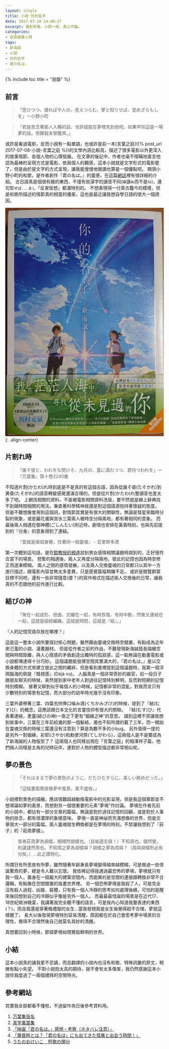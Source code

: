 ```yaml
---
layout: single
title: 小說 你的名字
date: 2017-07-28 14:48:27
excerpt: 電影好看，小說一般，真心不騙。
categories:
- 認真讀書心得
tags:
- 新海誠
- 小說
- 你的名字
- 君の名は。
---
```


{% include toc title = "目錄" %}

## 前言
> 「思ひつつ、寝ればや人の、見えつらむ、夢と知りせば、覚めざらもしを」ー小野小町

> 「若是思念著那人入睡的話，也許就能在夢裡見到他吧。如果早知這是一場夢的話，但願我未曾醒來。」

或許是看過電影，反而小說有一點單調，也或許是前一本[言葉之庭]({% post_url 2017-07-08-小說-言葉之庭 %})的文學內涵比較高，描述了很多電影以外更深入的故事情節、各個人物的心理發展。
在文章的後記中，作者也毫不隱瞞地直言他認為最棒的呈現方式是電影，依我個人的觀感，這本小說就是文字形式的電影罷了，但是由於是文字的方式呈現，讓我能慢慢地閱讀也算是一個優點吧。
開頭小野小町的和歌，是作者創作『君の名は。』的靈感，在這篇[網誌](http://blog.xuite.net/eternalwind/wretch/457125588-%E3%80%90%E6%97%A5%E5%8F%A4%E6%96%87%E3%80%91%E3%80%8C%E4%BD%A0%E7%9A%84%E5%90%8D%E5%AD%97%E3%80%8D%E6%95%85%E4%BA%8B%E9%9D%88%E6%84%9F%E4%BE%86%E6%BA%90%EF%BC%9A%E5%B0%8F%E9%87%8E%E5%B0%8F%E7%94%BA%E5%92%8C%E6%AD%8C%E3%80%8C%E6%80%9D%E3%81%B2%E3%81%A4%E3%81%A4%E3%80%81%E5%AF%9D%E3%82%8C%E3%81%B0%E3%82%84%E4%BA%BA%E3%81%AE%E3%80%81%E8%A6%8B%E3%81%88%E3%81%A4%E3%82%89%E3%82%80%E3%80%81%E5%A4%A2%E3%81%A8%E7%9F%A5%E3%82%8A%E3%81%9B%E3%81%B0%E3%80%81%E8%A6%9A%E3%82%81%E3%81%96%E3%82%89%E3%81%BE%E3%81%97%E3%82%92%E3%80%8D)裡有很詳細的介紹。
古日語真是個很有趣的東西，不僅有些漢字的讀音不同(`寝`讀`ぬ`而不是`ね`)，連句型`ぜば...まし`「反実仮想」都滿特別的。
不想表現得一付貴古鑑今的模樣，但是和歌所描述的情節真的相當的優美，這也是最近讓我想自學日語的很大一個誘因。

![你的名字-封面](/assets/images/album/日誌用圖/DSC_0229.jpg){: .align-center}

## 片割れ時
> 「誰そ彼と、われをな問ひそ、九月の、露に濡れつつ、君待つわれを」ー『万葉集』第十卷2240番

不知道片割(かたわ)れ時到底是不是真的有這個古語，因為從誰そ彼(たそかれ)到黄昏(たそがれ)的語音轉變感覺還滿合理的，但是從片割(かたわ)れ整讀音也差太多了吧。
上網找相關的資料，不是被電影相關資料洗版，要不然就是線上辭典找不到跟時間相關的用法，秉直著科學精神我還是對這個語源抱持著懷疑的態度。
但是不難想像會用到這個詞，對情節其實是有很大的關聯性，無論是彗星來臨時分裂的現象，或是麗花瀧與宮水三葉兩人被時空分隔兩地，都有著相同的意象。
而最後兩人相遇在御神體(ごしんたい)附近時，劇情也安排在黃昏時刻，也與先前提到的『分身』的意象得到了連結。

> 『愛就是兩個身體，住著同一個靈魂』 - 亞里斯多德

第一次聽到這句話，是在[錕教授的頻道](https://www.youtube.com/channel/UCdFyD6_8485ajuKML_6HbiQ)談到男女感情相關議題時說到的，正好很符合當下的場景。
短暫的相遇後，兩人又再度分隔兩地，彼此的記憶也因為時空修正而逐漸模糊。
兩人之間的感情發展，以及兩人交換靈魂的日常都只以其中一方進行描述，跟電影內容並無太多差異，只是感覺篇幅稍嫌不足。
或許是閱覽群眾目標不同吧，還有一些非常隨意(便？)的寫作格式在描述兩人交換後的日常，讓我真的不忍跟他的前作進行比較。

## 結びの神
> 「聚在一起成形、扭曲、交纏在一起，有時恢復、有時中斷，然後又連結在一起。這就是組紐編織，這就是時間，這就是『結』。」

『人的記憶究竟存放在哪裡？』

這是這一整本小說所要探討核心問題，雖然藉由靈魂交換時空錯置，有點成為近年來氾濫的小說、漫畫題材。
但是從作者之前的作品，不難發現新海誠擅長描繪空間與時間距離，與人心情感的矛盾創造出獨特的孤寂感，這一點無論在動畫電影或小說都傳達得十分巧妙。
這個議題能發揮空間其實滿大的，『君の名は。』是以交換身體的方式來建立彼此之間的羈絆，但是看到書裡提到這個議題時，我第一個浮現腦海的倒是『既視感』(Déjà vu)。
人腦真是一個非常奇妙的器官，前一段日子跟朋友聊天的時候，突然提到家中老年人對過往記憶特別鮮明，反而對短期的記憶特別模糊。
接著又聊到似乎每個人的小時候，記憶都非常的混亂，對我而言只有少數特別的場景有記憶，而大部分的幼年時光幾乎沒有印象。

三葉外婆帶著三葉、四葉去供俸口噛み酒(くちかみざけ)的時候，提到了『結(むす)び』的概念，這應該跟日本文化的言靈信仰有很大的關聯。
『結(むす)び』代表著連結，產靈(結びの神)一查之下更有"姻緣之神"的意思。
讀到這裡不禁讓我想到故事中，三葉在三年前給瀧的那一個髮結，瀧也不知所謂的戴了三年，而一開始在靈魂交換的時候三葉還沒有注意到？算是為數不多的小bug。
另外值得一提的是另外一對姻緣，彩耶(さやか)和勅使河原(てしがわら)，這兩個人是不是要成為了新海誠的人物版型了？
這兩個人也同樣出現在「言葉之庭」的相澤祥子篇，他們倆人同樣是主角的兒時玩伴，連對於人物的體型描述都非常相似呢。

## 夢の景色
> 「それはまるで夢の景色のように、だたひたすらに、美しい眺めだった。」
> 
> 「這幅畫面簡直像夢中風景，美不盛收。」

小說裡對景色的描繪，應該很難超越動換電影中的光影呈現，但是我這個章節並不想導論如夢的美景，而想對另一個很重要的元素"夢境"作討論。
夢境在作者先前的小說中，都佔有一部分文章的篇幅，無論是對於過往記憶的回顧，或是對於人事物的掛念，都有很濃厚的象徵意味。
夢境一直是神祕而充滿想像的世界，但是文章很大一部分的篇幅，兩人靈魂發生轉換都是在夢境的時刻，不禁讓我想到了『莊子』的『莊周夢蝶』。
> 昔者莊周夢為胡蝶，栩栩然胡蝶也。（自喻適志與！）不知周也。俄然覺，則蘧蘧然周也。不知周之夢為胡蝶與？胡蝶之夢為周與？（周與胡蝶則必有分矣。）...此之謂物化。

所謂日有所思夜有所夢，雖然隨著年齡漸長夢境變得越來越模糊，可是做過一些怪誕驚奇的夢，總是令人難以忘懷。
我依稀記得我遇過最恐怖的夢境，夢境就只有我一個人，置身在一個龐大的建築空間內，而詭異的是空間的連接跟轉換非常不合邏輯，有點像在空間錯置的版畫世界裡。
另一個恐怖夢境是我殺了人，可是完全沒有殺人過程、凶器、屍體，只有我一個人冷靜的思考如何處理後續，可怕的是醒來後回想到自己的冷靜似乎像是另外一個人。
而最最最怪誕的場景是在近代17、18世紀歐洲晚宴，我講著我完全聽不懂的語言，可是我內心知道我要表達的東西(？)，而且我還是穿著晚禮服的女生...當我發現我是女生後覺得超不合理，夢就這樣醒了。
長大以後發現夢境特別容易清醒，原因都在於自己會思考夢中場景的合理性，覺得不合理然後自己就莫名其妙的清醒。

真想要回到小時候，那個夢境如現實般鮮明的世界。

## 小結
這本小說真的讓我愛不忍讀，而且翻譯的小說內也沒有和歌、特殊詞彙的原文，稍微有點小失望。
不對小說抱太高的期待，就不會有太多傷害，我仍然感謝這本小說伴我度過了一兩個禮拜的空閒時光。

## 參考網站
其實我全部都看不懂啦，不過留作為日後參考資料用。
1. [万葉集仮名]( https://ja.wikisource.org/wiki/%E4%B8%87%E8%91%89%E9%9B%86/%E7%AC%AC%E5%8D%81%E5%B7%BB)
2. [真字萬葉集](https://miko.org/~uraki/kuon/furu/text/waka/manyou/m00.htm)
3. [「映画「君の名は。」感想・考察（ネタバレ注意）」](http://okinashrine.diarynote.jp/201608310031301841/)
4. [「黄昏時とは？「君の名は」にも出てきた怪異と出会う時間！」](http://netwadai.com/blog/post-3570)
5. [うたのおけいこ　短歌の領分](https://plaza.rakuten.co.jp/meganebiz/diary/201612130004/)
